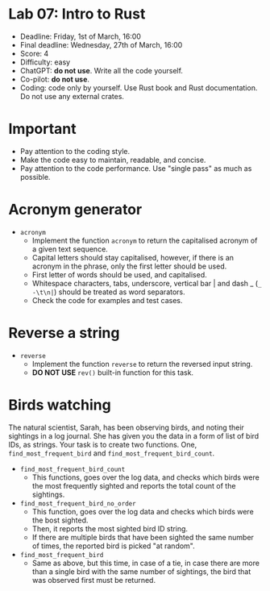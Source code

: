 # Lab 07: Intro to Rust

* Deadline: Friday, 1st of March, 16:00
* Final deadline: Wednesday, 27th of March, 16:00
* Score: 4
* Difficulty: easy
* ChatGPT: **do not use**. Write all the code yourself.
* Co-pilot: **do not use**.
* Coding: code only by yourself. Use Rust book and Rust documentation. Do not use any external crates.

# Important

* Pay attention to the coding style.
* Make the code easy to maintain, readable, and concise.
* Pay attention to the code performance. Use "single pass" as much as possible.

# Acronym generator

* `acronym`
  * Implement the function `acronym` to return the capitalised acronym of a given text sequence.
  * Capital letters should stay capitalised, however, if there is an acronym in the phrase, only the first letter should be used.
  * First letter of words should be used, and capitalised.
  * Whitespace characters, tabs, underscore, vertical bar | and dash _ (`_ -\t\n|`) should be treated as word separators.
  * Check the code for examples and test cases.

# Reverse a string

* `reverse`
  * Implement the function `reverse` to return the reversed input string.
  * **DO NOT USE** `rev()` built-in function for this task.

# Birds watching

The natural scientist, Sarah, has been observing birds, and noting their sightings in a log journal.
She has given you the data in a form of list of bird IDs, as strings.  Your task is to create two functions.
One, `find_most_frequent_bird` and `find_most_frequent_bird_count`.

* `find_most_frequent_bird_count`
  * This functions, goes over the log data, and checks which birds
     were the most frequently sighted and reports the total count of the sightings.
* `find_most_frequent_bird_no_order`
  * This function, goes over the log data and checks which birds were the bost sighted.
  * Then, it reports the most sighted bird ID string.
  * If there are multiple birds that have been sighted the same number of times,
   the reported bird is picked "at random".
* `find_most_frequent_bird`
  * Same as above, but this time, in case of a tie, in case there are more than a single bird with the same number of sightings,
   the bird that was observed first must be returned.
